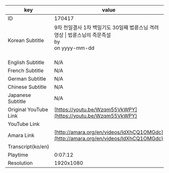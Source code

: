 |  key  |  value  |
|-------|---------|
| ID            | 170417 |
| Korean Subtitle | 9차 천일결사 1차 백일기도 30일째 법륜스님 격려 영상 \| 법륜스님의 즉문즉설<br>by <br>on yyyy-mm-dd<br><br>|
| English Subtitle | N/A |
| French Subtitle | N/A |
| German Subtitle | N/A |
| Chinese Subtitle | N/A |
| Japanese Subtitle | N/A |
| Original YouTube Link  | [https://youtu.be/Wzqm55VkWPY](https://youtu.be/Wzqm55VkWPY) |
| YouTube Link  |  |
| Amara Link    | [http://amara.org/en/videos/IdXhCQ1OMGdc](http://amara.org/en/videos/IdXhCQ1OMGdc) |
| Transcript(ko/en) |  |
| Playtime | 0:07:12 |
| Resolution | 1920x1080|
